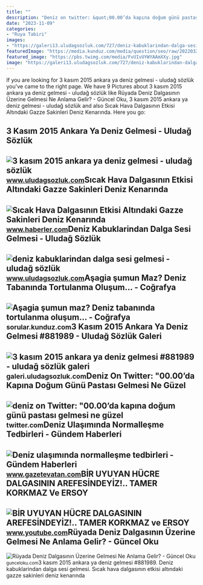 ```yaml
---
title: ""
description: "Deniz on twitter: &quot;00.00’da kapına doğum günü pastası gelmesi ne güzel"
date: "2023-11-09"
categories:
- "Ruya Tabiri"
images:
- "https://galeri13.uludagsozluk.com/727/deniz-kabuklarindan-dalga-sesi-gelmesi_1403876.jpg"
featuredImage: "https://media.kunduz.com/media/question/seo/raw/20220325123311266826-4243196_584KAyR5S.jpeg?h=512"
featured_image: "https://pbs.twimg.com/media/FvUIvUYWYAAmXXy.jpg"
image: "https://galeri13.uludagsozluk.com/727/deniz-kabuklarindan-dalga-sesi-gelmesi_1403876.jpg"
---
```


If you are looking for 3 kasım 2015 ankara ya deniz gelmesi - uludağ sözlük you've came to the right page. We have 9 Pictures about 3 kasım 2015 ankara ya deniz gelmesi - uludağ sözlük like Rüyada Deniz Dalgasının Üzerine Gelmesi Ne Anlama Gelir? - Güncel Oku, 3 kasım 2015 ankara ya deniz gelmesi - uludağ sözlük and also Sıcak Hava Dalgasının Etkisi Altındaki Gazze Sakinleri Deniz Kenarında. Here you go:

3 Kasım 2015 Ankara Ya Deniz Gelmesi - Uludağ Sözlük
----------------------------------------------------

 ![3 kasım 2015 ankara ya deniz gelmesi - uludağ sözlük](https://galeri12.uludagsozluk.com/568/3-kasim-2015-ankara-ya-deniz-gelmesi_881948.jpg) <small>www.uludagsozluk.com</small>Sıcak Hava Dalgasının Etkisi Altındaki Gazze Sakinleri Deniz Kenarında
----------------------------------------------------------------------

 ![Sıcak Hava Dalgasının Etkisi Altındaki Gazze Sakinleri Deniz Kenarında](https://i.hbrcdn.com/haber/2023/06/25/sicak-hava-dalgasinin-etkisi-altindaki-gazze-16064408_amp.jpg) <small>www.haberler.com</small>Deniz Kabuklarindan Dalga Sesi Gelmesi - Uludağ Sözlük
------------------------------------------------------

 ![deniz kabuklarindan dalga sesi gelmesi - uludağ sözlük](https://galeri13.uludagsozluk.com/727/deniz-kabuklarindan-dalga-sesi-gelmesi_1403876.jpg) <small>www.uludagsozluk.com</small>Aşagia şumun Maz? Deniz Tabanında Tortulanma Oluşum... - Coğrafya
-----------------------------------------------------------------

 ![Aşagia şumun maz? Deniz tabanında tortulanma oluşum... - Coğrafya](https://media.kunduz.com/media/question/seo/raw/20220325123311266826-4243196_584KAyR5S.jpeg?h=512) <small>sorular.kunduz.com</small>3 Kasım 2015 Ankara Ya Deniz Gelmesi #881989 - Uludağ Sözlük Galeri
-------------------------------------------------------------------

 ![3 kasım 2015 ankara ya deniz gelmesi #881989 - uludağ sözlük galeri](https://galeri8.uludagsozluk.com/446/3-kasim-2015-ankara-ya-deniz-gelmesi_881989.jpg) <small>galeri.uludagsozluk.com</small>Deniz On Twitter: "00.00’da Kapına Doğum Günü Pastası Gelmesi Ne Güzel
----------------------------------------------------------------------

 ![deniz on Twitter: "00.00’da kapına doğum günü pastası gelmesi ne güzel](https://pbs.twimg.com/media/FvUIvUYWYAAmXXy.jpg) <small>twitter.com</small>Deniz Ulaşımında Normalleşme Tedbirleri - Gündem Haberleri
----------------------------------------------------------

 ![Deniz ulaşımında normalleşme tedbirleri - Gündem Haberleri](https://i2.gazetevatan.com/i/gazetevatan/75/1200x0/60cb37ef93215108900b5be7.jpg) <small>www.gazetevatan.com</small>BİR UYUYAN HÜCRE DALGASININ AREFESİNDEYİZ!.. TAMER KORKMAZ Ve ERSOY
-------------------------------------------------------------------

 ![BİR UYUYAN HÜCRE DALGASININ AREFESİNDEYİZ!.. TAMER KORKMAZ ve ERSOY](https://i.ytimg.com/vi/k4IbUBjxXGk/maxresdefault.jpg) <small>www.youtube.com</small>Rüyada Deniz Dalgasının Üzerine Gelmesi Ne Anlama Gelir? - Güncel Oku
---------------------------------------------------------------------

 ![Rüyada Deniz Dalgasının Üzerine Gelmesi Ne Anlama Gelir? - Güncel Oku](https://gunceloku.com/uploads/ruyada-deniz-dalgasinin-uzerine-gelmesi-ne-anlama-gelir-63752e35f3386.jpg) <small>gunceloku.com</small>3 kasım 2015 ankara ya deniz gelmesi #881989. Deniz kabuklarindan dalga sesi gelmesi. Sıcak hava dalgasının etkisi altındaki gazze sakinleri deniz kenarında
